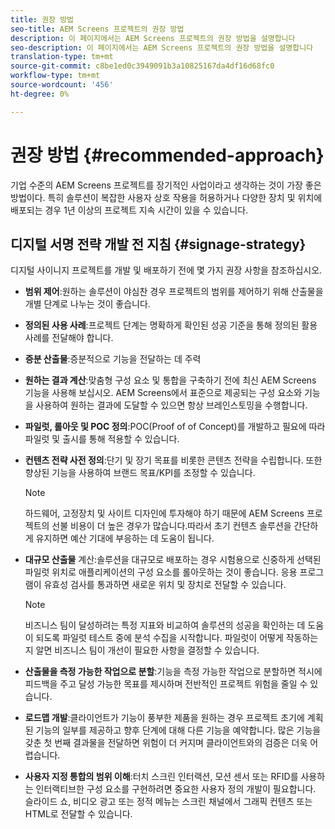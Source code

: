 ```yaml
---
title: 권장 방법
seo-title: AEM Screens 프로젝트의 권장 방법
description: 이 페이지에서는 AEM Screens 프로젝트의 권장 방법을 설명합니다
seo-description: 이 페이지에서는 AEM Screens 프로젝트의 권장 방법을 설명합니다
translation-type: tm+mt
source-git-commit: c8be1ed0c3949091b3a10825167da4df16d68fc0
workflow-type: tm+mt
source-wordcount: '456'
ht-degree: 0%

---
```



# 권장 방법 {#recommended-approach}

기업 수준의 AEM Screens 프로젝트를 장기적인 사업이라고 생각하는 것이 가장 좋은 방법이다. 특히 솔루션이 복잡한 사용자 상호 작용을 허용하거나 다양한 장치 및 위치에 배포되는 경우 1년 이상의 프로젝트 지속 시간이 있을 수 있습니다.

## 디지털 서명 전략 개발 전 지침 {#signage-strategy}

디지털 사이니지 프로젝트를 개발 및 배포하기 전에 몇 가지 권장 사항을 참조하십시오.

* **범위 제어**:원하는 솔루션이 야심찬 경우 프로젝트의 범위를 제어하기 위해 산출물을 개별 단계로 나누는 것이 좋습니다.

* **정의된 사용 사례**:프로젝트 단계는 명확하게 확인된 성공 기준을 통해 정의된 활용 사례를 전달해야 합니다.

* **증분 산출물**:증분적으로 기능을 전달하는 데 주력

* **원하는 결과 계산**:맞춤형 구성 요소 및 통합을 구축하기 전에 최신 AEM Screens 기능을 사용해 보십시오. AEM Screens에서 표준으로 제공되는 구성 요소와 기능을 사용하여 원하는 결과에 도달할 수 있으면 항상 브레인스토밍을 수행합니다.

* **파일럿, 롤아웃 및 POC 정의**:POC(Proof of of Concept)를 개발하고 필요에 따라 파일럿 및 출시를 통해 적용할 수 있습니다.

* **컨텐츠 전략 사전 정의**:단기 및 장기 목표를 비롯한 콘텐츠 전략을 수립합니다. 또한 향상된 기능을 사용하여 브랜드 목표/KPI를 조정할 수 있습니다.

   >[!NOTE]
   >
   > 하드웨어, 고정장치 및 사이트 디자인에 투자해야 하기 때문에 AEM Screens 프로젝트의 선불 비용이 더 높은 경우가 많습니다.따라서 초기 컨텐츠 솔루션을 간단하게 유지하면 예산 기대에 부응하는 데 도움이 됩니다.

* **대규모 산출물** 계산:솔루션을 대규모로 배포하는 경우 시험용으로 신중하게 선택된 파일럿 위치로 애플리케이션의 구성 요소를 롤아웃하는 것이 좋습니다. 응용 프로그램이 유효성 검사를 통과하면 새로운 위치 및 장치로 전달할 수 있습니다.

   >[!NOTE]
   >
   > 비즈니스 팀이 달성하려는 특정 지표와 비교하여 솔루션의 성공을 확인하는 데 도움이 되도록 파일럿 테스트 중에 분석 수집을 시작합니다. 파일럿이 어떻게 작동하는지 알면 비즈니스 팀이 개선이 필요한 사항을 결정할 수 있습니다.

* **산출물을 측정 가능한 작업으로 분할**:기능을 측정 가능한 작업으로 분할하면 적시에 피드백을 주고 달성 가능한 목표를 제시하며 전반적인 프로젝트 위험을 줄일 수 있습니다.

* **로드맵 개발**:클라이언트가 기능이 풍부한 제품을 원하는 경우 프로젝트 초기에 계획된 기능의 일부를 제공하고 향후 단계에 대해 다른 기능을 예약합니다. 많은 기능을 갖춘 첫 번째 결과물을 전달하면 위험이 더 커지며 클라이언트와의 검증은 더욱 어렵습니다.

* **사용자 지정 통합의 범위 이해**:터치 스크린 인터랙션, 모션 센서 또는 RFID를 사용하는 인터랙티브한 구성 요소를 구현하려면 중요한 사용자 정의 개발이 필요합니다. 슬라이드 쇼, 비디오 광고 또는 정적 메뉴는 스크린 채널에서 그래픽 컨텐츠 또는 HTML로 전달할 수 있습니다.

